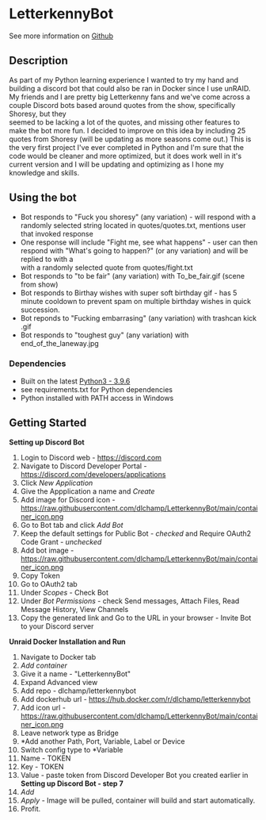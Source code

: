 # LetterkennyBot

See more information on [Github](https://github.com/dlchamp/LetterkennyBot)

## Description

As part of my Python learning experience I wanted to try my hand and building a discord bot that could also be ran in Docker since I use unRAID.
My friends and I are pretty big Letterkenny fans and we've come across a couple Discord bots based around quotes from the show, specifically Shoresy, but they   
seemed to be lacking a lot of the quotes, and missing other features to make the bot more fun.  I decided to improve on this idea by including 25 quotes from Shoresy (will be updating as more seasons come out.)  This is the very first project I've ever completed in Python and I'm sure that the code would be cleaner and more optimized, but it does work well in it's current version and I will be updating and optimizing as I hone my knowledge and skills.



## Using the bot
* Bot responds to "Fuck you shoresy" (any variation) - will respond with a randomly selected string located in quotes/quotes.txt, mentions user that invoked response
* One response will include "Fight me, see what happens" - user can then respond with "What's going to happen?" (or any variation) and will be replied to with a  
with a randomly selected quote from quotes/fight.txt
* Bot responds to "to be fair" (any variation) with To_be_fair.gif (scene from show)
* Bot responds to Birthay wishes with super soft birthday gif - has 5 minute cooldown to prevent spam on multiple birthday wishes in quick succession.
* Bot reponds to "Fucking embarrasing" (any variation) with trashcan kick .gif
* Bot responds to "toughest guy" (any variation) with end_of_the_laneway.jpg


### Dependencies

* Built on the latest [Python3 - 3.9.6](https://www.python.org/downloads/)
* see requirements.txt for Python dependencies
* Python installed with PATH access in Windows

## Getting Started

**Setting up Discord Bot**
1. Login to Discord web - https://discord.com
2. Navigate to Discord Developer Portal - https://discord.com/developers/applications
3. Click *New Application*
4. Give the Appplication a name and *Create*
5. Add image for Discord icon - https://raw.githubusercontent.com/dlchamp/LetterkennyBot/main/container_icon.png
6. Go to Bot tab and click *Add Bot*
7. Keep the default settings for Public Bot - *checked* and Require OAuth2 Code Grant - *unchecked*
8. Add bot image - https://raw.githubusercontent.com/dlchamp/LetterkennyBot/main/container_icon.png
9. Copy Token
10. Go to OAuth2 tab
11. Under *Scopes* - Check Bot
12. Under *Bot Permissions* - check Send messages, Attach Files, Read Message History, View Channels
13. Copy the generated link and Go to the URL in your browser - Invite Bot to your Discord server


**Unraid Docker Installation and Run**
1. Navigate to Docker tab
2. *Add container*
3. Give it a name - "LetterkennyBot"
4. Expand Advanced view
5. Add repo - dlchamp/letterkennybot
6. Add dockerhub url - https://hub.docker.com/r/dlchamp/letterkennybot
7. Add icon url - https://raw.githubusercontent.com/dlchamp/LetterkennyBot/main/container_icon.png
8. Leave network type as Bridge
9. *Add another Path, Port, Variable, Label or Device
10. Switch config type to *Variable
11. Name - TOKEN
12. Key - TOKEN
13. Value - paste token from Discord Developer Bot you created earlier in **Setting up Discord Bot - step 7**
14. *Add*
15. *Apply* - Image will be pulled, container will build and start automatically.
16. Profit.


